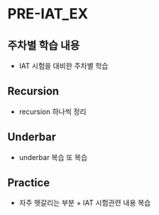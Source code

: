 # PRE-IAT_EX
## 주차별 학습 내용
- IAT 시험을 대비한 주차별 학습

## Recursion
- recursion 하나씩 정리

## Underbar
- underbar 복습 또 복습

## Practice
- 자주 헷갈리는 부분 + IAT 시험관련 내용 복습